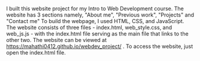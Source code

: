 I built this website project for my Intro to Web Development course. The website has 3 sections namely, "About me", "Previous work", "Projects" and "Contact me"
To build the webpage, I used HTML, CSS, and JavaScript. The website consists of three files - index.html, web_style.css, and web_js.js - with the index.html file serving as the main file that links to the other two. 
The website can be viewed at https://mahathi0412.github.io/webdev_project/ . To access the website, just open the index.html file.

